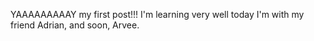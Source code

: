 YAAAAAAAAAY my first post!!!
I'm learning very well today
I'm with my friend Adrian, and soon, Arvee. 
